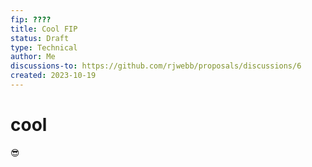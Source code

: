 ```yaml
---
fip: ????
title: Cool FIP
status: Draft
type: Technical
author: Me
discussions-to: https://github.com/rjwebb/proposals/discussions/6
created: 2023-10-19
---
```


# cool

😎
